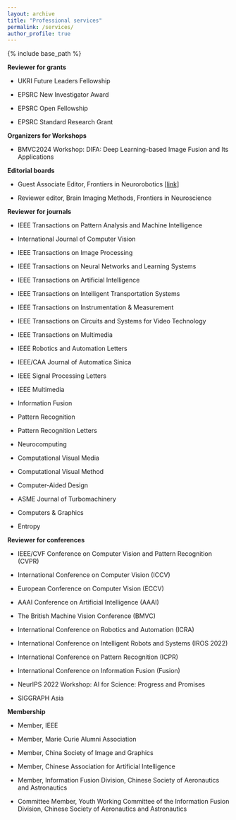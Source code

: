 ```yaml
---
layout: archive
title: "Professional services"
permalink: /services/
author_profile: true
---
```

{% include base_path %}


**Reviewer for grants**

- UKRI Future Leaders Fellowship

- EPSRC New Investigator Award

- EPSRC Open Fellowship

- EPSRC Standard Research Grant 

**Organizers for Workshops**

- BMVC2024 Workshop: DIFA: Deep Learning-based Image Fusion and Its Applications


**Editorial boards**

- Guest Associate Editor, Frontiers in Neurorobotics [[link]](https://www.frontiersin.org/research-topics/64494/multi-source-and-multi-domain-data-fusion-and-enhancement-methods-evaluation-and-applications)

- Reviewer editor, Brain Imaging Methods, Frontiers in Neuroscience


**Reviewer for journals**

- IEEE Transactions on Pattern Analysis and Machine Intelligence

- International Journal of Computer Vision    

- IEEE Transactions on Image Processing

- IEEE Transactions on Neural Networks and Learning Systems

- IEEE Transactions on Artificial Intelligence

- IEEE Transactions on Intelligent Transportation Systems 

- IEEE Transactions on Instrumentation & Measurement

- IEEE Transactions on Circuits and Systems for Video Technology

- IEEE Transactions on Multimedia

- IEEE Robotics and Automation Letters

- IEEE/CAA Journal of Automatica Sinica

- IEEE Signal Processing Letters

- IEEE Multimedia 

- Information Fusion

- Pattern Recognition

- Pattern Recognition Letters

- Neurocomputing

- Computational Visual Media

- Computational Visual Method 

- Computer-Aided Design

- ASME Journal of Turbomachinery

- Computers & Graphics

- Entropy

**Reviewer for conferences**


- IEEE/CVF Conference on Computer Vision and Pattern Recognition (CVPR)

- International Conference on Computer Vision (ICCV) 

- European Conference on Computer Vision (ECCV) 

- AAAI Conference on Artificial Intelligence (AAAI)

- The British Machine Vision Conference (BMVC)

- International Conference on Robotics and Automation (ICRA) 

- International Conference on Intelligent Robots and Systems (IROS 2022) 

- International Conference on Pattern Recognition (ICPR)

- International Conference on Information Fusion (Fusion)

- NeurIPS 2022 Workshop: AI for Science: Progress and Promises

- SIGGRAPH Asia

**Membership**

- Member, IEEE

- Member, Marie Curie Alumni Association

- Member, China Society of Image and Graphics

- Member, Chinese Association for Artificial Intelligence

- Member, Information Fusion Division, Chinese Society of Aeronautics and Astronautics

- Committee Member, Youth Working Committee of the Information Fusion Division, Chinese Society of Aeronautics and Astronautics
